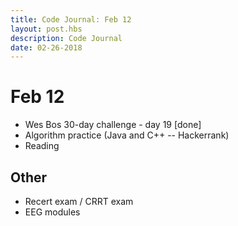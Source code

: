 ```yaml
---
title: Code Journal: Feb 12
layout: post.hbs
description: Code Journal
date: 02-26-2018
---
```

# Feb 12

- Wes Bos 30-day challenge - day 19 [done]
- Algorithm practice (Java and C++ -- Hackerrank)
- Reading

## Other

- Recert exam / CRRT exam
- EEG modules